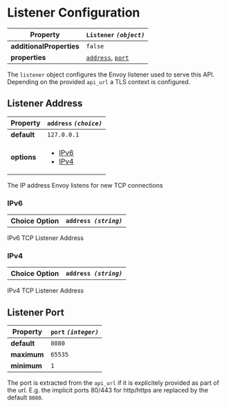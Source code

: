 
# Listener Configuration

| Property | `Listener` *`(object)`* |
 | --- | --- |
| **additionalProperties** | `false` |
| **properties** | [`address`](#listener-address), [`port`](#listener-port) |

The `listener` object configures the Envoy listener used to serve this API. Depending on the provided `api_url` a TLS context is configured.


## Listener Address

| Property | `address` *`(choice)`* |
 | --- | --- |
| **default** | `127.0.0.1` |
| **options** | <ul><li>[IPv6](#ipv6)</li><li>[IPv4](#ipv4)</li></ul> |

The IP address Envoy listens for new TCP connections


### IPv6

<table><tr><th>Choice Option</th><th><code>address <i>(string)</i></code></th></tr></table>
IPv6 TCP Listener Address


### IPv4

<table><tr><th>Choice Option</th><th><code>address <i>(string)</i></code></th></tr></table>
IPv4 TCP Listener Address


## Listener Port

| Property | `port` *`(integer)`* |
 | --- | --- |
| **default** | `8080` |
| **maximum** | `65535` |
| **minimum** | `1` |

The port is extracted from the `api_url` if it is explicitely provided as part of the url. E.g. the implicit ports 80/443 for http/https are replaced by the default `8080`.
